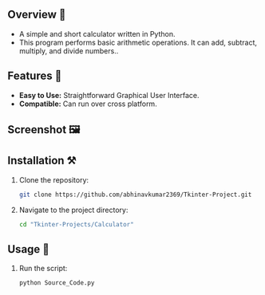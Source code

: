 ## Overview 🌟

- A simple and short calculator written in Python.
- This program performs basic arithmetic operations. It can add, subtract, multiply, and divide numbers..


<!------------------------------------------------->


## Features 🚀

- **Easy to Use:** Straightforward Graphical User Interface.
- **Compatible:** Can run over cross platform. 


<!------------------------------------------------->


## Screenshot 🖼️



<!------------------------------------------------->


## Installation ⚒️

1. Clone the repository:
   ```bash
   git clone https://github.com/abhinavkumar2369/Tkinter-Project.git
   ```
   
2. Navigate to the project directory:
   ```bash
   cd "Tkinter-Projects/Calculator"
   ```

<!------------------------------------------------->


## Usage 🤖

1. Run the script:
   ```bash
   python Source_Code.py
   ```


<!------------------------------------------------->
